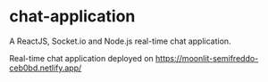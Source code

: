 # chat-application
A ReactJS, Socket.io and Node.js real-time chat application.

Real-time chat application deployed on https://moonlit-semifreddo-ceb0bd.netlify.app/
